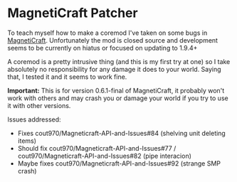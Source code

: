MagnetiCraft Patcher
====================

To teach myself how to make a coremod I've taken on some bugs in [MagnetiCraft](http://mods.curse.com/mc-mods/minecraft/224808-magneticraft). 
Unfortunately the mod is closed source and development seems to be currently on hiatus or focused on updating to 1.9.4+
 
A coremod is a pretty intrusive thing (and this is my first try at one) so I take absolutely no responsibility for any damage it does to your world.
Saying that, I tested it and it seems to work fine.

**Important:** This is for version 0.6.1-final of MagnetiCraft, it probably won't work with others and may crash you or damage your world if you
try to use it with other versions.

Issues addressed:
* Fixes cout970/Magneticraft-API-and-Issues#84 (shelving unit deleting items)
* Should fix cout970/Magneticraft-API-and-Issues#77 / cout970/Magneticraft-API-and-Issues#82 (pipe interacion)
* Maybe fixes cout970/Magneticraft-API-and-Issues#92 (strange SMP crash)
